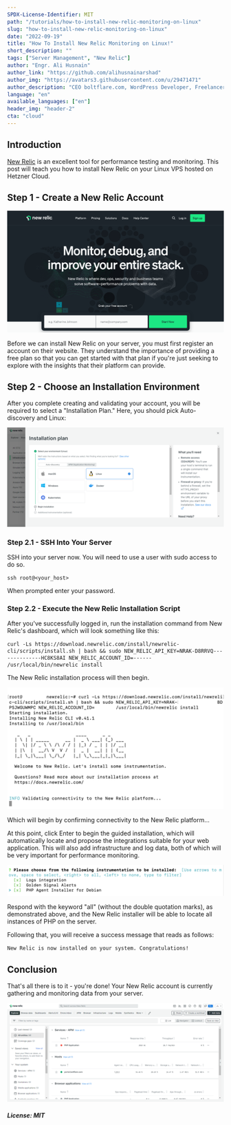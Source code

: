 ```yaml
---
SPDX-License-Identifier: MIT
path: "/tutorials/how-to-install-new-relic-monitoring-on-linux"
slug: "how-to-install-new-relic-monitoring-on-linux"
date: "2022-09-19"
title: "How To Install New Relic Monitoring on Linux!"
short_description: ""
tags: ["Server Management", "New Relic"]
author: "Engr. Ali Husnain"
author_link: "https://github.com/alihusnainarshad"
author_img: "https://avatars3.githubusercontent.com/u/29471471"
author_description: "CEO boltflare.com, WordPress Developer, Freelancer & less Conversationalist"
language: "en"
available_languages: ["en"]
header_img: "header-2"
cta: "cloud"
---
```


## Introduction

[New Relic](https://newrelic.com/) is an excellent tool for performance testing and monitoring. This post will teach you how to install New Relic on your Linux VPS hosted on Hetzner Cloud.

## Step 1 - Create a New Relic Account

![New Relic homepage](images/new-relic-homepage.png)

Before we can install New Relic on your server, you must first register an account on their website. They understand the importance of providing a free plan so that you can get started with that plan if you're just seeking to explore with the insights that their platform can provide.

## Step 2 - Choose an Installation Environment

After you complete creating and validating your account, you will be required to select a "Installation Plan." Here, you should pick Auto-discovery and Linux:

![Choose installation environment](images/choose-installation.png)

### Step 2.1 - SSH Into Your Server

SSH into your server now. You will need to use a user with sudo access to do so.

```shell
ssh root@<your_host>
```

When prompted enter your password.

### Step 2.2 - Execute the New Relic Installation Script

After you've successfully logged in, run the installation command from New Relic's dashboard, which will look something like this:

```shell
curl -Ls https://download.newrelic.com/install/newrelic-cli/scripts/install.sh | bash && sudo NEW_RELIC_API_KEY=NRAK-D8RRVQ--------------HC8KS8AI NEW_RELIC_ACCOUNT_ID=------ /usr/local/bin/newrelic install
```

The New Relic installation process will then begin.

![Installation process started](images/new-relic-installation-process-started.png)

Which will begin by confirming connectivity to the New Relic platform...

At this point, click Enter to begin the guided installation, which will automatically locate and propose the integrations suitable for your web application. This will also add infrastructure and log data, both of which will be very important for performance monitoring.

![Installation integration options](images/new-relic-installation-integration-options.png)

Respond with the keyword "all" (without the double quotation marks), as demonstrated above, and the New Relic installer will be able to locate all instances of PHP on the server.

Following that, you will receive a success message that reads as follows:

```shell
New Relic is now installed on your system. Congratulations!
```

## Conclusion

That's all there is to it - you're done! Your New Relic account is currently gathering and monitoring data from your server.

![New Relic dashboard](images/new-relic-dashboard.png)

##### License: MIT

<!--

Contributor's Certificate of Origin

By making a contribution to this project, I certify that:

(a) The contribution was created in whole or in part by me and I have
    the right to submit it under the license indicated in the file; or

(b) The contribution is based upon previous work that, to the best of my
    knowledge, is covered under an appropriate license and I have the
    right under that license to submit that work with modifications,
    whether created in whole or in part by me, under the same license
    (unless I am permitted to submit under a different license), as
    indicated in the file; or

(c) The contribution was provided directly to me by some other person
    who certified (a), (b) or (c) and I have not modified it.

(d) I understand and agree that this project and the contribution are
    public and that a record of the contribution (including all personal
    information I submit with it, including my sign-off) is maintained
    indefinitely and may be redistributed consistent with this project
    or the license(s) involved.

Signed-off-by: Ali Husnain - banti6350@gmail.com

-->

